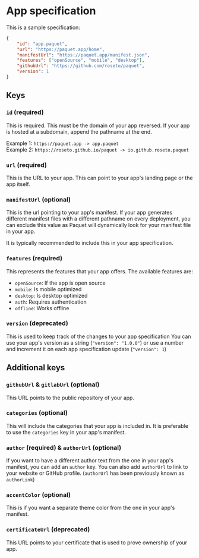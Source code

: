 # App specification

This is a sample specification:

```json
{
    "id": "app.paquet",
    "url": "https://paquet.app/home",
    "manifestUrl": "https://paquet.app/manifest.json",
    "features": ["openSource", "mobile", "desktop"],
    "githubUrl": "https://github.com/roseto/paquet",
    "version": 1
}
```

## Keys

### `id` (required)

This is required. This must be the domain of your app reversed.
If your app is hosted at a subdomain, append the pathname at the end.

Example 1: `https://paquet.app -> app.paquet` \
Example 2: `https://roseto.github.io/paquet -> io.github.roseto.paquet`

### `url` (required)

This is the URL to your app. This can point to your app's landing page or the app itself.

### `manifestUrl` (optional)

This is the url pointing to your app's manifest. If your app generates
different manifest files with a different pathname on every deployment,
you can exclude this value as Paquet will dynamically look for your manifest
file in your app. 

It is typically recommended to include this in your app specification.

### `features` (required)

This represents the features that your app offers.
The available features are: 

- `openSource`: If the app is open source
- `mobile`: Is mobile optimized
- `desktop`: Is desktop optimized
- `auth`: Requires authentication
- `offline`: Works offline


### `version` (deprecated)

This is used to keep track of the changes to your app specification
You can use your app's version as a string (`"version": "1.0.0"`) or
use a number and increment it on each app specification update (`"version": 1`)


## Additional keys

### `githubUrl` & `gitlabUrl` (optional)

This URL points to the public repository of your app.

### `categories` (optional)

This will include the categories that your app is included in.
It is preferable to use the `categories` key in your app's manifest.

### `author` (required) & `authorUrl` (optional)

If you want to have a different author text from the one in your app's manifest,
you can add an `author` key. You can also add `authorUrl` to link to your
website or GitHub profile. (`authorUrl` has been previously known as `authorLink`)

### `accentColor` (optional)

This is if you want a separate theme color from the one in your app's manifest.

### `certificateUrl` (deprecated)

This URL points to your certificate that is used to prove ownership of your app.
